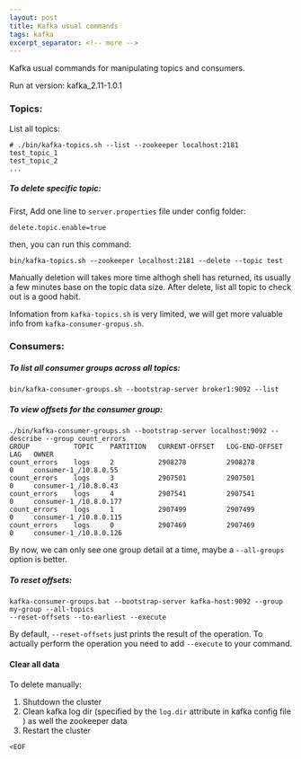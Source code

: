 ```yaml
---
layout: post
title: Kafka usual commands
tags: kafka
excerpt_separator: <!-- more -->
---
```


Kafka usual commands for manipulating topics and consumers.

Run at version: kafka_2.11-1.0.1

<!-- more -->

### Topics:

List all topics:

    # ./bin/kafka-topics.sh --list --zookeeper localhost:2181
    test_topic_1
    test_topic_2
    ...

##### To delete specific topic:

First, Add one line to `server.properties` file under config folder:

    delete.topic.enable=true

then, you can run this command:

    bin/kafka-topics.sh --zookeeper localhost:2181 --delete --topic test

Manually deletion will takes more time althogh shell has returned, its usually a few minutes base on the topic data size. 
After delete, list all topic to check out is a good habit.

Infomation from `kafka-topics.sh` is very limited, we will get more valuable info from `kafka-consumer-gropus.sh`.

### Consumers:

##### To list all consumer groups across all topics:

    bin/kafka-consumer-groups.sh --bootstrap-server broker1:9092 --list

##### To view offsets for the consumer group:

    ./bin/kafka-consumer-groups.sh --bootstrap-server localhost:9092 --describe --group count_errors
    GROUP           TOPIC    PARTITION   CURRENT-OFFSET   LOG-END-OFFSET   LAG   OWNER
    count_errors    logs     2           2908278          2908278          0     consumer-1_/10.8.0.55
    count_errors    logs     3           2907501          2907501          0     consumer-1_/10.8.0.43
    count_errors    logs     4           2907541          2907541          0     consumer-1_/10.8.0.177
    count_errors    logs     1           2907499          2907499          0     consumer-1_/10.8.0.115
    count_errors    logs     0           2907469          2907469          0     consumer-1_/10.8.0.126

By now, we can only see one group detail at a time, maybe a `--all-groups` option is better.

##### To reset offsets:

    kafka-consumer-groups.bat --bootstrap-server kafka-host:9092 --group my-group --all-topics 
    --reset-offsets --to-earliest --execute

By default, `--reset-offsets` just prints the result of the operation. To actually perform the operation you need to add `--execute` to your command.

#### Clear all data

To delete manually:

1. Shutdown the cluster
2. Clean kafka log dir (specified by the `log.dir` attribute in kafka config file ) as well the 
   zookeeper data
3. Restart the cluster

`<EOF`